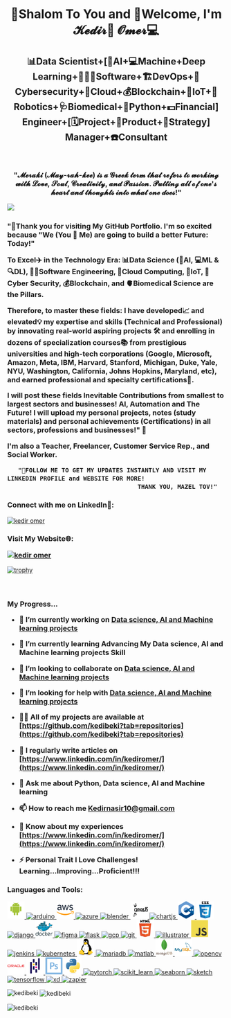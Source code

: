 <h1 align="center">👋Shalom To You and 🙏Welcome, I'm  𝓚𝓮𝓭𝓲𝓻🤖 𝓞𝓶𝓮𝓻💻</h1>
<h2 align="center">📊Data Scientist+[🧠AI+💻Machine+Deep Learning+👨🏽‍💻Software+🏗DevOps+🔐Cybersecurity+💭Cloud+💰Blockchain+🛫IoT+🤖Robotics+🩺Biomedical+🐍Python+💵Financial] Engineer+[🗓Project+🛒Product+📐Strategy] Manager+☎️Consultant</h2>

<p align="center">
<img src="https://media-exp1.licdn.com/dms/image/D4D16AQGTPtgMzHX7Jw/profile-displaybackgroundimage-shrink_350_1400/0/1665827642551?e=1672272000&v=beta&t=AkqfEZ9tsRmwlKVAxXgj098O0fIccg7Ncc4nMelXe3Q" alt=""/>
</p>

<h3 align="center">
"𝓜𝓮𝓻𝓪𝓴𝓲 (𝓜𝓪𝔂-𝓻𝓪𝓱-𝓴𝓮𝓮) 𝓲𝓼 𝓪 𝓖𝓻𝓮𝓮𝓴 𝓽𝓮𝓻𝓶 𝓽𝓱𝓪𝓽 𝓻𝓮𝓯𝓮𝓻𝓼 𝓽𝓸 𝔀𝓸𝓻𝓴𝓲𝓷𝓰 𝔀𝓲𝓽𝓱 𝓛𝓸𝓿𝓮, 𝓢𝓸𝓾𝓵, 𝓒𝓻𝓮𝓪𝓽𝓲𝓿𝓲𝓽𝔂, 𝓪𝓷𝓭 𝓟𝓪𝓼𝓼𝓲𝓸𝓷. 
 𝓟𝓾𝓽𝓽𝓲𝓷𝓰 𝓪𝓵𝓵 𝓸𝓯 𝓸𝓷𝓮'𝓼 𝓱𝓮𝓪𝓻𝓽 𝓪𝓷𝓭 𝓽𝓱𝓸𝓾𝓰𝓱𝓽𝓼 𝓲𝓷𝓽𝓸 𝔀𝓱𝓪𝓽 𝓸𝓷𝓮 𝓭𝓸𝓮𝓼!"
</h3>

![](https://komarev.com/ghpvc/?username=kedibeki&label=PROFILE+VIEWS)

<h3>
<p align="left">
"👏Thank you for visiting My GitHub Portfolio. I'm so excited because "We (You 🫶 Me) are going to build a better Future: Today!" 
 
To Excel✈️ in the Technology Era: 📊Data Science (🧠AI, 💻ML & 🔍DL), 🧑‍💻Software Engineering, 💭Cloud Computing, 🛫IoT, 🔐Cyber Security, 💰Blockchain, and 🫀Biomedical Science are the Pillars. 
 
Therefore, to master these fields: I have developed📈 and elevated💡 my expertise and skills (Technical and Professional) by innovating real-world aspiring projects 🛠 and enrolling in dozens of specialization courses📚 from prestigious universities and high-tech corporations (Google, Microsoft, Amazon, Meta, IBM, Harvard, Stanford, Michigan, Duke, Yale, NYU, Washington, California, Johns Hopkins, Maryland, etc), and earned professional and specialty certifications💎. 
 
I will post these fields Inevitable Contributions from smallest to largest sectors and businesses! AI, Automation and The Future! I will upload my personal projects, notes (study materials) and personal achievements (Certifications) in all sectors, professions and businesses!" 📝
 
I'm also a Teacher, Freelancer, Customer Service Rep., and Social Worker.
                       
       "🔔FOLLOW ME TO GET MY UPDATES INSTANTLY AND VISIT MY LINKEDIN PROFILE and WEBSITE FOR MORE!
                                        THANK YOU, MAZEL TOV!"
</p>
</h3>
 
<h3 align="left">Connect with me on LinkedIn🫴:</h3>
<p align="left">
<a href="https://www.linkedin.com/in/kediromer/" target="blank"><img align="center" src="https://raw.githubusercontent.com/rahuldkjain/github-profile-readme-generator/master/src/images/icons/Social/linked-in-alt.svg" alt="kedir omer" height="30" width="40" /></a>
</p>

<h3>

Visit My Website🌐: 
 
<p align="left">
<a href="https://kedibeki.nicepage.io" target="blank"><img align="center" src="https://i.pinimg.com/736x/aa/6e/47/aa6e47ecdd272c9bc4f9bbbf3310fef4.jpg" alt="kedir omer" height="30" width="40" /></a>

</h3>


[![trophy](https://github-profile-trophy.vercel.app/?username=kedibeki)](https://github.com/kedibeki/github-profile-trophy)

<h3>
<p>

<p align="center">
<img src="https://media-exp1.licdn.com/dms/image/C4D22AQHmNnUC-LZJtQ/feedshare-shrink_1280/0/1661425510674?e=1669852800&v=beta&t=R5QNXe5p422NT4O9GzhGWPeeWG6sJxRc5QN2_PVx5gw" alt=""/>
</p>

My Progress...

- 🔭 I’m currently working on [Data science, AI and Machine learning projects](https://github.com/kedibeki?tab=repositories)

- 🌱 I’m currently learning **Advancing My Data science, AI and Machine learning projects Skill**

- 👯 I’m looking to collaborate on [Data science, AI and Machine learning projects](https://github.com/kedibeki?tab=repositories)

- 🤝 I’m looking for help with [Data science, AI and Machine learning projects](https://github.com/kedibeki?tab=repositories)

- 👨‍💻 All of my projects are available at [https://github.com/kedibeki?tab=repositories](https://github.com/kedibeki?tab=repositories)

- 📝 I regularly write articles on [https://www.linkedin.com/in/kediromer/](https://www.linkedin.com/in/kediromer/)

- 💬 Ask me about **Python, Data science, AI and Machine learning**

- 📫 How to reach me **Kedirnasir10@gmail.com**

- 📄 Know about my experiences [https://www.linkedin.com/in/kediromer/](https://www.linkedin.com/in/kediromer/)

- ⚡ Personal Trait **I Love Challenges! Learning...Improving...Proficient!!!**
</p>
</h3>

<h3 align="left">Languages and Tools:</h3>
<p align="left"> <a href="https://developer.android.com" target="_blank" rel="noreferrer"> <img src="https://raw.githubusercontent.com/devicons/devicon/master/icons/android/android-original-wordmark.svg" alt="android" width="40" height="40"/> </a> <a href="https://www.arduino.cc/" target="_blank" rel="noreferrer"> <img src="https://cdn.worldvectorlogo.com/logos/arduino-1.svg" alt="arduino" width="40" height="40"/> </a> <a href="https://aws.amazon.com" target="_blank" rel="noreferrer"> <img src="https://raw.githubusercontent.com/devicons/devicon/master/icons/amazonwebservices/amazonwebservices-original-wordmark.svg" alt="aws" width="40" height="40"/> </a> <a href="https://azure.microsoft.com/en-in/" target="_blank" rel="noreferrer"> <img src="https://www.vectorlogo.zone/logos/microsoft_azure/microsoft_azure-icon.svg" alt="azure" width="40" height="40"/> </a> <a href="https://www.blender.org/" target="_blank" rel="noreferrer"> <img src="https://download.blender.org/branding/community/blender_community_badge_white.svg" alt="blender" width="40" height="40"/> </a> <a href="https://canvasjs.com" target="_blank" rel="noreferrer"> <img src="https://raw.githubusercontent.com/Hardik0307/Hardik0307/master/assets/canvasjs-charts.svg" alt="canvasjs" width="40" height="40"/> </a> <a href="https://www.chartjs.org" target="_blank" rel="noreferrer"> <img src="https://www.chartjs.org/media/logo-title.svg" alt="chartjs" width="40" height="40"/> </a> <a href="https://www.w3schools.com/cpp/" target="_blank" rel="noreferrer"> <img src="https://raw.githubusercontent.com/devicons/devicon/master/icons/cplusplus/cplusplus-original.svg" alt="cplusplus" width="40" height="40"/> </a> <a href="https://www.w3schools.com/css/" target="_blank" rel="noreferrer"> <img src="https://raw.githubusercontent.com/devicons/devicon/master/icons/css3/css3-original-wordmark.svg" alt="css3" width="40" height="40"/> </a> <a href="https://www.djangoproject.com/" target="_blank" rel="noreferrer"> <img src="https://cdn.worldvectorlogo.com/logos/django.svg" alt="django" width="40" height="40"/> </a> <a href="https://www.docker.com/" target="_blank" rel="noreferrer"> <img src="https://raw.githubusercontent.com/devicons/devicon/master/icons/docker/docker-original-wordmark.svg" alt="docker" width="40" height="40"/> </a> <a href="https://www.figma.com/" target="_blank" rel="noreferrer"> <img src="https://www.vectorlogo.zone/logos/figma/figma-icon.svg" alt="figma" width="40" height="40"/> </a> <a href="https://flask.palletsprojects.com/" target="_blank" rel="noreferrer"> <img src="https://www.vectorlogo.zone/logos/pocoo_flask/pocoo_flask-icon.svg" alt="flask" width="40" height="40"/> </a> <a href="https://cloud.google.com" target="_blank" rel="noreferrer"> <img src="https://www.vectorlogo.zone/logos/google_cloud/google_cloud-icon.svg" alt="gcp" width="40" height="40"/> </a> <a href="https://git-scm.com/" target="_blank" rel="noreferrer"> <img src="https://www.vectorlogo.zone/logos/git-scm/git-scm-icon.svg" alt="git" width="40" height="40"/> </a> <a href="https://www.w3.org/html/" target="_blank" rel="noreferrer"> <img src="https://raw.githubusercontent.com/devicons/devicon/master/icons/html5/html5-original-wordmark.svg" alt="html5" width="40" height="40"/> </a> <a href="https://www.adobe.com/in/products/illustrator.html" target="_blank" rel="noreferrer"> <img src="https://www.vectorlogo.zone/logos/adobe_illustrator/adobe_illustrator-icon.svg" alt="illustrator" width="40" height="40"/> </a> <a href="https://developer.mozilla.org/en-US/docs/Web/JavaScript" target="_blank" rel="noreferrer"> <img src="https://raw.githubusercontent.com/devicons/devicon/master/icons/javascript/javascript-original.svg" alt="javascript" width="40" height="40"/> </a> <a href="https://www.jenkins.io" target="_blank" rel="noreferrer"> <img src="https://www.vectorlogo.zone/logos/jenkins/jenkins-icon.svg" alt="jenkins" width="40" height="40"/> </a> <a href="https://kubernetes.io" target="_blank" rel="noreferrer"> <img src="https://www.vectorlogo.zone/logos/kubernetes/kubernetes-icon.svg" alt="kubernetes" width="40" height="40"/> </a> <a href="https://www.linux.org/" target="_blank" rel="noreferrer"> <img src="https://raw.githubusercontent.com/devicons/devicon/master/icons/linux/linux-original.svg" alt="linux" width="40" height="40"/> </a> <a href="https://mariadb.org/" target="_blank" rel="noreferrer"> <img src="https://www.vectorlogo.zone/logos/mariadb/mariadb-icon.svg" alt="mariadb" width="40" height="40"/> </a> <a href="https://www.mathworks.com/" target="_blank" rel="noreferrer"> <img src="https://upload.wikimedia.org/wikipedia/commons/2/21/Matlab_Logo.png" alt="matlab" width="40" height="40"/> </a> <a href="https://www.mongodb.com/" target="_blank" rel="noreferrer"> <img src="https://raw.githubusercontent.com/devicons/devicon/master/icons/mongodb/mongodb-original-wordmark.svg" alt="mongodb" width="40" height="40"/> </a> <a href="https://www.mysql.com/" target="_blank" rel="noreferrer"> <img src="https://raw.githubusercontent.com/devicons/devicon/master/icons/mysql/mysql-original-wordmark.svg" alt="mysql" width="40" height="40"/> </a> <a href="https://opencv.org/" target="_blank" rel="noreferrer"> <img src="https://www.vectorlogo.zone/logos/opencv/opencv-icon.svg" alt="opencv" width="40" height="40"/> </a> <a href="https://www.oracle.com/" target="_blank" rel="noreferrer"> <img src="https://raw.githubusercontent.com/devicons/devicon/master/icons/oracle/oracle-original.svg" alt="oracle" width="40" height="40"/> </a> <a href="https://pandas.pydata.org/" target="_blank" rel="noreferrer"> <img src="https://raw.githubusercontent.com/devicons/devicon/2ae2a900d2f041da66e950e4d48052658d850630/icons/pandas/pandas-original.svg" alt="pandas" width="40" height="40"/> </a> <a href="https://www.photoshop.com/en" target="_blank" rel="noreferrer"> <img src="https://raw.githubusercontent.com/devicons/devicon/master/icons/photoshop/photoshop-line.svg" alt="photoshop" width="40" height="40"/> </a> <a href="https://www.python.org" target="_blank" rel="noreferrer"> <img src="https://raw.githubusercontent.com/devicons/devicon/master/icons/python/python-original.svg" alt="python" width="40" height="40"/> </a> <a href="https://pytorch.org/" target="_blank" rel="noreferrer"> <img src="https://www.vectorlogo.zone/logos/pytorch/pytorch-icon.svg" alt="pytorch" width="40" height="40"/> </a> <a href="https://scikit-learn.org/" target="_blank" rel="noreferrer"> <img src="https://upload.wikimedia.org/wikipedia/commons/0/05/Scikit_learn_logo_small.svg" alt="scikit_learn" width="40" height="40"/> </a> <a href="https://seaborn.pydata.org/" target="_blank" rel="noreferrer"> <img src="https://seaborn.pydata.org/_images/logo-mark-lightbg.svg" alt="seaborn" width="40" height="40"/> </a> <a href="https://www.sketch.com/" target="_blank" rel="noreferrer"> <img src="https://www.vectorlogo.zone/logos/sketchapp/sketchapp-icon.svg" alt="sketch" width="40" height="40"/> </a> <a href="https://www.tensorflow.org" target="_blank" rel="noreferrer"> <img src="https://www.vectorlogo.zone/logos/tensorflow/tensorflow-icon.svg" alt="tensorflow" width="40" height="40"/> </a> <a href="https://www.adobe.com/products/xd.html" target="_blank" rel="noreferrer"> <img src="https://cdn.worldvectorlogo.com/logos/adobe-xd.svg" alt="xd" width="40" height="40"/> </a> <a href="https://zapier.com" target="_blank" rel="noreferrer"> <img src="https://www.vectorlogo.zone/logos/zapier/zapier-icon.svg" alt="zapier" width="40" height="40"/> </a> </p>

<p><img align="left" src="https://github-readme-stats.vercel.app/api/top-langs?username=kedibeki&show_icons=true&locale=en&layout=compact" alt="kedibeki" /></p>

<p>&nbsp;<img align="center" src="https://github-readme-stats.vercel.app/api?username=kedibeki&show_icons=true&locale=en" alt="kedibeki" /></p>

<p><img align="center" src="https://github-readme-streak-stats.herokuapp.com/?user=kedibeki&" alt="kedibeki" /></p>

